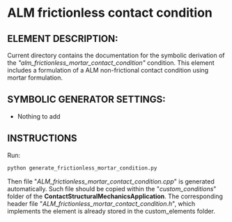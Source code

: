 # ALM frictionless contact condition

## ELEMENT DESCRIPTION:
Current directory contains the documentation for the symbolic derivation of the _"alm_frictionless_mortar_contact_condition"_ condition. This element includes a formulation of a ALM non-frictional contact condition using mortar formulation.

## SYMBOLIC GENERATOR SETTINGS:
* Nothing to add

## INSTRUCTIONS
Run:
~~~py
python generate_frictionless_mortar_condition.py
~~~
Then  file "_ALM_frictionless_mortar_contact_condition.cpp_" is generated automatically. Such file should be copied within the "_custom_conditions_" folder of the
**ContactStructuralMechanicsApplication**. The corresponding header file "_ALM_frictionless_mortar_contact_condition.h_", which implements the element is already stored in the custom_elements folder.

